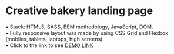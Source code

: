 # Creative bakery landing page

• Stack: HTML5, SASS, BEM methodology, JavaScript, DOM.\
• Fully responsive layout was made by using CSS Grid and Flexbox (mobiles, tablets, laptops, high screens).\
• Click to the link to see [DEMO LINK](https://workacccom.github.io/Creative-bakery_landing-page/)